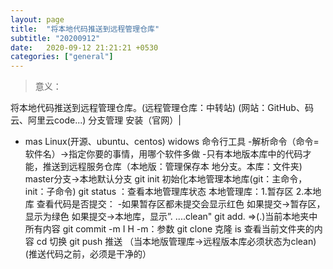 ```yaml
---
layout: page
title:  "将本地代码推送到远程管理仓库"
subtitle: "20200912"
date:   2020-09-12 21:21:21 +0530
categories: ["general"]
---
```


> 意义：
>
将本地代码推送到远程管理仓库。(远程管理仓库：中转站) (网站：GitHub、码云、阿里云code...)
分支管理
安装（官网）|
- mas Linux(开源、ubuntu、centos) widows
命令行工具
-解析命令（命令=软件名）->指定你要的事情，用哪个软件多做
-只有本地版本库中的代码才能，推送到远程服务仓库（本地版：管理保存本
地分支。本库：文件夹)
master分支->本地默认分支
git init 初始化本地管理本地库(git：主命令，init：子命令)
git status ：查看本地管理库状态
本地管理库：1.暂存区 2.本地库
查看代码是否提交：
-如果暂存区都未提交会显示红色
如果提交->暂存区，显示为绿色
如果提交->本地库，显示”. ....clean"
git add. =>(.)当前本地夹中所有内容
git commit -m I H
-m：参数
git clone 克隆
is 查看当前文件夹的内容
cd 切换
git push 推送
（当本地版管理库->远程版本库必须状态为clean)(推送代码之前，必须是干净的）